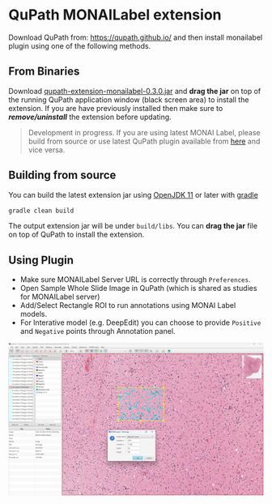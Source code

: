 <!--
Copyright (c) MONAI Consortium
Licensed under the Apache License, Version 2.0 (the "License");
you may not use this file except in compliance with the License.
You may obtain a copy of the License at
    http://www.apache.org/licenses/LICENSE-2.0
Unless required by applicable law or agreed to in writing, software
distributed under the License is distributed on an "AS IS" BASIS,
WITHOUT WARRANTIES OR CONDITIONS OF ANY KIND, either express or implied.
See the License for the specific language governing permissions and
limitations under the License.
-->

# QuPath MONAILabel extension

Download QuPath from: https://qupath.github.io/ and then install monailabel plugin using one of the following methods.

## From Binaries

Download [qupath-extension-monailabel-0.3.0.jar](https://github.com/Project-MONAI/MONAILabel/releases/download/data/qupath-extension-monailabel-0.3.0.jar)
and **drag the jar** on top of the running QuPath application window (black screen area) to install the extension.
If you are have previously installed then make sure to **_remove/uninstall_** the extension before updating.

> Development in progress.  If you are using latest MONAI Label, please build from source or use latest QuPath plugin available from [here](https://github.com/Project-MONAI/MONAILabel/releases/tag/data) and vice versa.

## Building from source

You can build the latest extension jar using [OpenJDK 11](https://openjdk.java.net/) or later
with [gradle](https://gradle.org/install/)

```bash
gradle clean build
```

The output extension jar will be under `build/libs`. You can **drag the jar** file on top of QuPath to install the
extension.


## Using Plugin

- Make sure MONAILabel Server URL is correctly through `Preferences`.
- Open Sample Whole Slide Image in QuPath (which is shared as studies for MONAILabel server)
- Add/Select Rectangle ROI to run annotations using MONAI Label models.
- For Interative model (e.g. DeepEdit) you can choose to provide `Positive` and `Negative` points through Annotation panel.

![image](../../docs/images/qupath.jpg)
